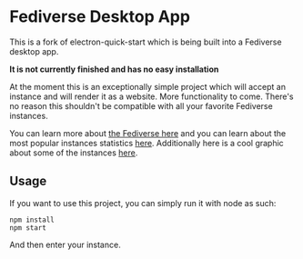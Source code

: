 # Fediverse Desktop App

This is a fork of electron-quick-start which is being built into a Fediverse desktop app.

**It is not currently finished and has no easy installation**

At the moment this is an exceptionally simple project which will accept an instance and will render it as a website. More functionality to come. There's no reason this shouldn't be compatible with all your favorite Fediverse instances.

You can learn more about [the Fediverse here](https://en.wikipedia.org/wiki/Fediverse) and you can learn about the most popular instances statistics [here](https://fediverse.network/). Additionally here is a cool graphic about some of the instances [here](https://fediverse.party/).

## Usage

If you want to use this project, you can simply run it with node as such:

```
npm install
npm start
```

And then enter your instance.
